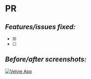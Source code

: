 # PR <Name>

<Description of what this PR is changing or adding and why>
  
## *Features/issues fixed:*

- [x] <Description of feature issue fixed>

- [ ] <Description of feature issue fixed>

## *Before/after screenshots:*

[![Velvie App](https://velvie.app/icons/icon-128x128.png)](https://velvie.app)

